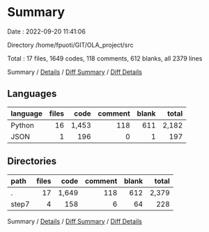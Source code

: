 # Summary

Date : 2022-09-20 11:41:06

Directory /home/fpuoti/GIT/OLA_project/src

Total : 17 files,  1649 codes, 118 comments, 612 blanks, all 2379 lines

Summary / [Details](details.md) / [Diff Summary](diff.md) / [Diff Details](diff-details.md)

## Languages
| language | files | code | comment | blank | total |
| :--- | ---: | ---: | ---: | ---: | ---: |
| Python | 16 | 1,453 | 118 | 611 | 2,182 |
| JSON | 1 | 196 | 0 | 1 | 197 |

## Directories
| path | files | code | comment | blank | total |
| :--- | ---: | ---: | ---: | ---: | ---: |
| . | 17 | 1,649 | 118 | 612 | 2,379 |
| step7 | 4 | 158 | 6 | 64 | 228 |

Summary / [Details](details.md) / [Diff Summary](diff.md) / [Diff Details](diff-details.md)